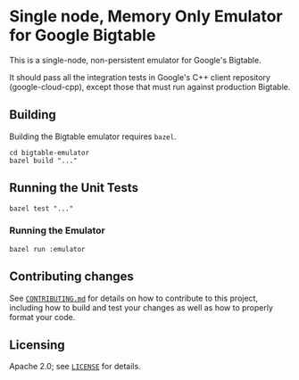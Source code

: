 # Single node, Memory Only Emulator for Google Bigtable

This is a single-node, non-persistent emulator for Google's Bigtable.

It should pass all the integration tests in Google's C++ client
repository (google-cloud-cpp), except those that must run against
production Bigtable.

## Building

Building the Bigtable emulator requires `bazel`.

```shell
cd bigtable-emulator
bazel build "..."
```
## Running the Unit Tests

```shell
bazel test "..."
```

### Running the Emulator

```shell
bazel run :emulator
```

## Contributing changes

See [`CONTRIBUTING.md`](/CONTRIBUTING.md) for details on how to contribute to
this project, including how to build and test your changes as well as how to
properly format your code.

## Licensing

Apache 2.0; see [`LICENSE`](/LICENSE) for details.
